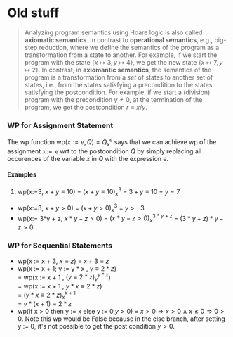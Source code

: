 





# Old stuff

> Analyzing program semantics using Hoare logic is also called **axiomatic semantics**.  In contrast to **operational semantics**, e.g., big-step reduction, where we define the semantics of the program as a transformation from a state to another. For example,  if we start the program with the state $\{ x\mapsto 3, y \mapsto 4 \}$, we get the new state $\{ x \mapsto 7, y \mapsto 2 \}$.
In contrast, in **axiomantic semantics**, the semantics of the program is a transformation from a _set_ of states to another set of states, i.e., from the states satisfying a precondition to the states satisfying the postcondition.
For example, if we start a (division) program with the precondition $y \ne 0$, at the termination of the program, we get the postcondition $r \equiv x/y$.



### WP for Assignment Statement
The wp function $\text{wp}(x:=e, Q) = Q_x^e$ says that we can achieve wp of the assignment  `x:= e` wrt to the postcondition $Q$ by simply replacing all occurences of the variable $x$ in $Q$ with the expression $e$.

#### Examples
1. wp(x:=3, $x +y \equiv 10$) =  $(x +y \equiv 10)_x^3$ = $3 + y \equiv 10$ = $y = 7$
- wp(x:=3, $x +y > 0$) =  $(x +y > 0)_x^{3}$ = $y > -3$
- wp(x:= 3*y + z, $x * y - z > 0$)   =  $(x * y - z > 0)_x^{3*y+z}$ = $(3*y+z) * y - z > 0$

### WP for Sequential Statements
- wp(x := x + 3, $x \equiv z$) = $x + 3 \equiv z$
- wp(x := x + 1; y := y * x , $y \equiv 2 * z$) \
    = wp(x := x + 1 , $(y \equiv 2 * z)_y^{y*x}$) \
    = wp(x := x + 1 , $y*x \equiv 2 * z$) \
    = $(y*x \equiv 2 * z)_x^{x+1}$ \
    = $y*(x+1) \equiv 2 * z$
- wp(if x > 0 then y := x else y := 0,$y > 0$) = $x > 0 \Rightarrow x > 0 ~\wedge~ x \le 0 \Rightarrow 0 > 0$.  Note this wp would be False because in the else branch, after setting y := 0, it's not possible to get the post condition $y > 0$.